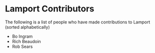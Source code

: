 # Lamport Contributors

The following is a list of people who have made contributions to Lamport (sorted alphabetically)

* Bo Ingram 
* Rich Beaudoin
* Rob Sears

